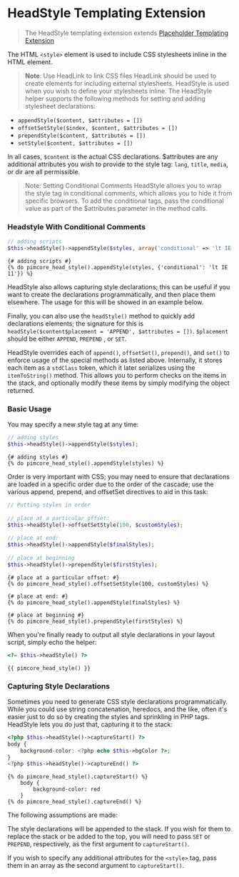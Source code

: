 # HeadStyle Templating Extension

> The HeadStyle templating extension extends [Placeholder Templating Extension](./00_Placeholder.md)

The HTML `<style>` element is used to include CSS stylesheets inline in the HTML <head> element.

> **Note**: Use HeadLink to link CSS files
HeadLink should be used to create <link> elements for including external stylesheets. HeadStyle is used when you wish to define your stylesheets inline. 
The HeadStyle helper supports the following methods for setting and adding stylesheet declarations:

- `appendStyle($content, $attributes = [])`
- `offsetSetStyle($index, $content, $attributes = [])`
- `prependStyle($content, $attributes = [])`
- `setStyle($content, $attributes = [])`

In all cases, `$content` is the actual CSS declarations. $attributes are any additional attributes you wish to provide 
to the style tag: `lang`, `title`, `media`, or dir are all permissible.

> Note: Setting Conditional Comments
HeadStyle allows you to wrap the style tag in conditional comments, which allows you to hide it from specific browsers. 
To add the conditional tags, pass the conditional value as part of the $attributes parameter in the method calls. 

### Headstyle With Conditional Comments

<div class="code-section">

```php
// adding scripts
$this->headStyle()->appendStyle($styles, array('conditional' => 'lt IE 11'));
``` 

```twig
{# adding scripts #}
{% do pimcore_head_style().appendStyle(styles, {'conditional': 'lt IE 11'}) %}
```

</div>

HeadStyle also allows capturing style declarations; this can be useful if you want to create the declarations 
programmatically, and then place them elsewhere. The usage for this will be showed in an example below.

Finally, you can also use the `headStyle()` method to quickly add declarations elements; the signature for this is 
`headStyle($content$placement = 'APPEND', $attributes = [])`. `$placement` should be either `APPEND`, `PREPEND` , or `SET`.

HeadStyle overrides each of `append()`, `offsetSet()`, `prepend()`, and `set()` to enforce usage of the special 
methods as listed above. Internally, it stores each item as a `stdClass` token, which it later serializes using the 
`itemToString()` method. This allows you to perform checks on the items in the stack, and optionally modify these 
items by simply modifying the object returned.


### Basic Usage

You may specify a new style tag at any time:

<div class="code-section">

```php
// adding styles
$this->headStyle()->appendStyle($styles);
```

```twig
{# adding styles #}
{% do pimcore_head_style().appendStyle(styles) %}
```

</div>

Order is very important with CSS; you may need to ensure that declarations are loaded in a specific order due to the 
order of the cascade; use the various append, prepend, and offsetSet directives to aid in this task:

<div class="code-section">

```php
// Putting styles in order
 
// place at a particular offset:
$this->headStyle()->offsetSetStyle(100, $customStyles);
 
// place at end:
$this->headStyle()->appendStyle($finalStyles);
 
// place at beginning
$this->headStyle()->prependStyle($firstStyles);
```

```twig
{# place at a particular offset: #}
{% do pimcore_head_style().offsetSetStyle(100, customStyles) %}

{# place at end: #}
{% do pimcore_head_style().appendStyle(finalStyles) %}

{# place at beginning #}
{% do pimcore_head_style().prependStyle(firstStyles) %}
```

</div>

When you're finally ready to output all style declarations in your layout script, simply echo the helper:

<div class="code-section">

```php
<?= $this->headStyle() ?>
```

```twig
{{ pimcore_head_style() }}
```

</div>

### Capturing Style Declarations

Sometimes you need to generate CSS style declarations programmatically. While you could use string concatenation, 
heredocs, and the like, often it's easier just to do so by creating the styles and sprinkling in PHP tags. 
HeadStyle lets you do just that, capturing it to the stack:

<div class="code-section">

```php
<?php $this->headStyle()->captureStart() ?>
body {
    background-color: <?php echo $this->bgColor ?>;
}
<?php $this->headStyle()->captureEnd() ?>
```

```twig
{% do pimcore_head_style().captureStart() %}
    body {
        background-color: red
    }
{% do pimcore_head_style().captureEnd() %}
```

</div>

The following assumptions are made:

The style declarations will be appended to the stack. If you wish for them to replace the stack or be added to the top, 
you will need to pass `SET` or `PREPEND`, respectively, as the first argument to `captureStart()`.

If you wish to specify any additional attributes for the `<style>` tag, pass them in an array as the second argument to 
`captureStart()`.

